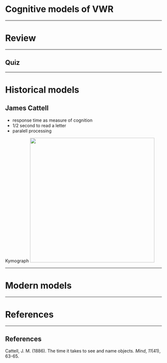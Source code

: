 # Cognitive models of VWR

---

# Review

---

## Quiz

---

# Historical models

## James Cattell

<div id = "left">

- response time as measure of cognition
- 1/2 second to read a letter
- paralell processing

</div>



<div id = "right">
Kymograph

<img src="http://waywiser.rc.fas.harvard.edu/internal/media/dispatcher/141/literal%3Aresize%3Aformat%3Dpreview;jsessionid=56C9CA0702C61614C6FF1C187A74432E" width="400"/>

</div>




---

# Modern models

---


# References

---

## References


<div id = "refs">

Cattell, J. M. (1886). The time it takes to see and name objects. _Mind_, _11_(41), 63-65.



</div>